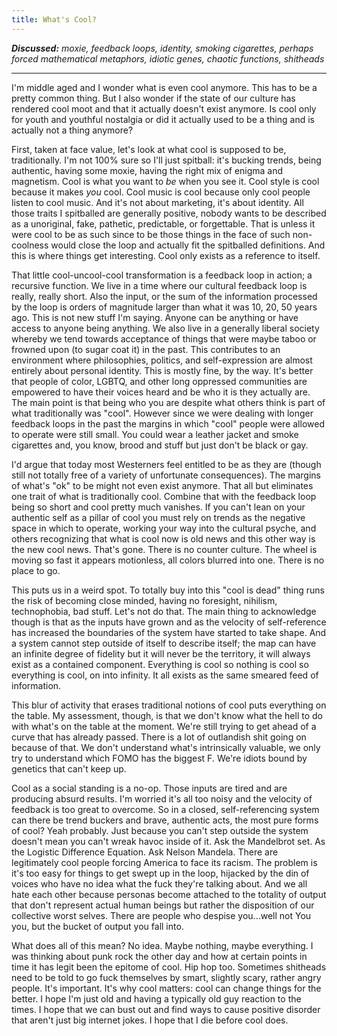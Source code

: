 ```yaml
---
title: What's Cool?
---
```


***Discussed:*** *moxie, feedback loops, identity, smoking cigarettes, perhaps
forced mathematical metaphors, idiotic genes, chaotic functions, shitheads*

<hr />

I'm middle aged and I wonder what is even cool anymore. This has to be a pretty common
thing. But I also wonder if the state of our culture has rendered cool moot and
that it actually doesn't exist anymore. Is cool only for youth and youthful
nostalgia or did it actually used to be a thing and is actually not a thing
anymore?

First, taken at face value, let's look at what cool is supposed to be,
traditionally. I'm not 100% sure so I'll just spitball: it's bucking trends,
being authentic, having some moxie, having the right mix of enigma and
magnetism. Cool is what you want to _be_ when you see it. Cool style is cool
because it makes _you_ cool. Cool music is cool because only cool people listen
to cool music. And it's not about marketing, it's about identity. All those traits I spitballed are
generally positive, nobody wants to be described as a unoriginal, fake,
pathetic, predictable, or forgettable. That is unless it were cool to be as such since
to be those things in the face of such non-coolness would close the loop and
actually fit the spitballed definitions. And this is where things get
interesting. Cool only exists as a reference to itself.

That little cool-uncool-cool transformation is a feedback loop in action; a recursive
function. We live in a time where our cultural feedback loop is really, really
short. Also the input, or the sum of the information processed by the loop is
orders of magnitude larger than what it was 10, 20, 50 years ago. This is not
new stuff I'm saying. Anyone can be anything or have access to anyone being
anything. We also live in a generally liberal society whereby we tend towards acceptance of things that
were maybe taboo or frowned upon (to sugar coat it) in the past. This contributes to an environment
where philosophies, politics, and self-expression are almost entirely about
personal identity. This is mostly fine, by the way. It's better that people of color, LGBTQ, and other long
oppressed communities are empowered to have their voices heard and be who it is
they actually are. The main point is that being who you are despite what others
think is part of what traditionally was "cool". However since we were dealing with longer feedback
loops in the past the margins in which "cool" people were allowed to operate were still
small. You could wear a leather jacket and smoke cigarettes and, you know, brood
and stuff but just don't be black or gay. 

I'd argue that today most Westerners feel entitled to be as they are (though
still not totally free of a variety of unfortunate consequences). The margins of
what's "ok" to be might not even exist anymore. That all but eliminates one trait of
what is traditionally cool. Combine that with the feedback loop being so short
and cool pretty much vanishes. If you can't lean on your authentic self as a
pillar of cool you must rely on trends as the negative space in which to operate, working your way into the
cultural psyche, and others recognizing that what is cool now is old news and this
other way is the new cool news. That's gone. There is no counter culture. The wheel is moving so fast it appears motionless,
all colors blurred into one. There is no place to go.

This puts us in a weird spot. To totally buy into this "cool is dead" thing runs the risk of
becoming close minded, having no foresight, nihilism, technophobia, bad stuff.
Let's not do that. The main thing to acknowledge though is that as the inputs have grown
and as the velocity of self-reference has increased the boundaries of the system have started to
take shape. And a system cannot step outside of itself to describe itself; the
map can have an infinite degree of fidelity but it will never be the territory,
it will always exist as a contained component. Everything is cool so
nothing is cool so everything is cool, on into infinity. It all exists as the
same smeared feed of information.

This blur of activity that erases traditional notions of cool puts everything on the table.
My assessment, though, is that we don't know what the hell to do with what's on the table
at the moment. We're still trying to get ahead of a curve that has already passed.
There is a lot of outlandish shit going on because of that. We don't
understand what's intrinsically valuable, we only try to understand which FOMO has the
biggest F. We're idiots bound by genetics that can't keep up.

Cool as a social standing is a no-op. Those inputs are tired and are producing
absurd results. I'm worried it's all too noisy and the velocity of feedback is
too great to overcome. So in a closed, self-referencing system can there be trend buckers and brave,
authentic acts, the most pure forms of cool? Yeah probably. Just because you
can't step outside the system doesn't mean you can't wreak havoc inside of it.
Ask the Mandelbrot set. As the Logistic Difference Equation. Ask Nelson
Mandela. There are legitimately cool people forcing America to face its racism.
The problem is it's too easy for things to get swept up in the loop, hijacked by
the din of voices who have no idea what the fuck they're talking about. And we
all hate each other because personas become attached to the totality
of output that don't represent actual human beings but rather the disposition of
our collective worst selves. There are people who despise you...well not You you,
but the bucket of output you fall into.

What does all of this mean? No idea. Maybe nothing, maybe everything. I was
thinking about punk rock the other day and how at certain points in time it
has legit been the epitome of cool. Hip hop too. Sometimes shitheads need to be told to go fuck themselves by
smart, slightly scary, rather angry people. It's important.
It's why cool matters: cool can change things for the better. I hope I'm just
old and having a typically old guy reaction to the times. I hope that we can
bust out and find ways to cause positive disorder that aren't just big internet
jokes. I hope that I die before cool does.
